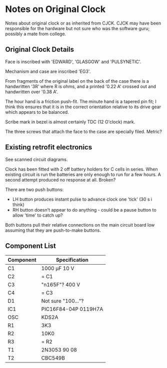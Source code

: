 # Notes on Original Clock

Notes about original clock or as inherited from CJCK. CJCK may have been responsible for the hardware but not sure who was the software guru; possibly a mate from college.

## Original Clock Details

Face is inscribed with 'EDWARD', 'GLASGOW' and 'PULSYNETIC'.

Mechanism and case are inscribed 'EG3'.

From fragments of the original label on the back of the case there is a handwritten '3R' where R is ohms, and a printed '0.22 A' crossed out and handwritten over '0.38 A'.

The hour hand is a friction push-fit. The minute hand is a tapered pin fit; I think this ensures that it is in the correct orientation relative to its drive gear which appears to be balanced.

Scribe mark in bezel is almost certainly TDC (12 O'clock) mark.

The three screws that attach the face to the case are specially filed. Metric?

## Existing retrofit electronics

See scanned circuit diagrams.

Clock has been fitted with 2 off battery holders for C cells in series. When existing circuit is run the batteries are only enough to run for a few hours. A second attempt produced no response at all. Broken?

There are two push buttons:
- LH button produces instant pulse to advance clock one 'tick' (30 s i think)
- RH button doesn't appear to do anything - could be a pause button to allow 'time' to catch up?

Both buttons pull their relative connections on the main circuit board low assuming that they are push-to-make buttons.

## Component List

| Component | Specification                |
|-----------|------------------------------|
| C1        | 1000 <span>&mu;</span>F 10 V |
| C2        | = C1                         |
| C3        | "n165F"? 400 V               |
| C4        | = C3                         |
| D1        | Not sure "100..."?           |
| IC1       | PIC16F84-04P 0119H7A         |
| OSC       | KDS2A                        |
| R1        | 3K3                          |
| R2        | 10K0                         |
| R3        | = R2                         |
| T1        | 2N3053 90 08                 |
| T2        | CBC549B                      |

